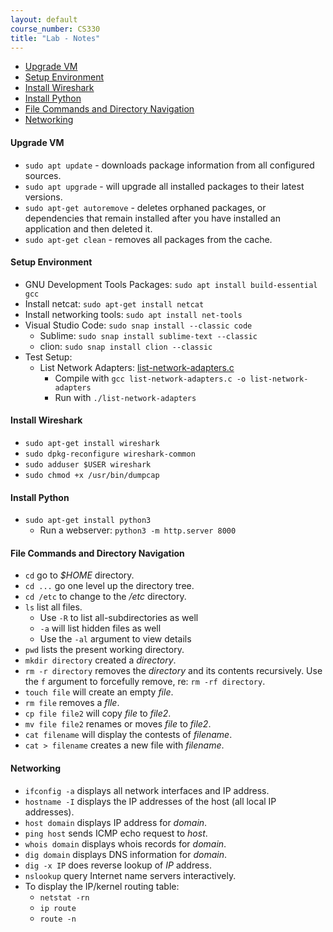 ```yaml
---
layout: default
course_number: CS330
title: "Lab - Notes"
---
```

- [Upgrade VM](#upgrade-vm)
- [Setup Environment](#setup-environment)
- [Install Wireshark](#install-wireshark)
- [Install Python](#install-python)
- [File Commands and Directory Navigation](#file-commands-and-directory-navigation)
- [Networking](#networking)

#### Upgrade VM 
- ```sudo apt update``` - downloads package information from all configured sources.
- ```sudo apt upgrade``` - will upgrade all installed packages to their latest versions.
- ```sudo apt-get autoremove``` - deletes orphaned packages, or dependencies that remain installed after you have installed an application and then deleted it.
- ```sudo apt-get clean``` - removes all packages from the cache.

#### Setup Environment
- GNU Development Tools Packages: ```sudo apt install build-essential gcc``` 
- Install netcat: ```sudo apt-get install netcat```
- Install networking tools: ```sudo apt install net-tools```
- Visual Studio Code: ```sudo snap install --classic code```
  - Sublime: ```sudo snap install sublime-text --classic```  
  - clion: ```sudo snap install clion --classic```
- Test Setup:
  - List Network Adapters: <a href=".\files\list-network-adapters.c" target="_blank">list-network-adapters.c</a>
    - Compile with ```gcc list-network-adapters.c -o list-network-adapters```
    - Run with ```./list-network-adapters```
   
#### Install Wireshark 
- ```sudo apt-get install wireshark```
- ```sudo dpkg-reconfigure wireshark-common```
- ```sudo adduser $USER wireshark```
- ```sudo chmod +x /usr/bin/dumpcap```

#### Install Python 
- ```sudo apt-get install python3```
  - Run a webserver: ```python3 -m http.server 8000```

#### File Commands and Directory Navigation

- ```cd``` go to _$HOME_ directory.
- ```cd ...``` go one level up the directory tree.
- ```cd /etc``` to change to the _/etc_ directory.  
- ```ls``` list all files.
  - Use ```-R``` to list all-subdirectories as well
  - ```-a``` will list hidden files as well
  - Use the ```-al``` argument to view details
- ```pwd``` lists the present working directory.
- ```mkdir directory``` created a _directory_.
- ```rm -r directory``` removes the _directory_ and its contents recursively. Use the ```f``` argument to forcefully remove, re: ```rm -rf directory```.
- ```touch file``` will create an empty _file_.
- ```rm file``` removes a _flle_.
- ```cp file file2``` will copy _file_ to _file2_.
- ```mv file file2``` renames or moves _file_ to _file2_.
- ```cat filename``` will display the contests of _filename_.
- ```cat > filename```  creates a new file with _filename_.

#### Networking

- ```ifconfig -a``` displays all network interfaces and IP address.
- ```hostname -I``` displays the IP addresses of the host (all local IP addresses).
- ```host domain``` displays IP address for _domain_.
- ```ping host``` sends ICMP echo request to _host_.
- ```whois domain``` displays whois records for _domain_.
- ```dig domain``` displays DNS information for _domain_.
- ```dig -x IP``` does reverse lookup of _IP_ address.
- ```nslookup``` query Internet name servers interactively.
- To display the IP/kernel routing table:
  - ```netstat -rn```
  - ```ip route```
  - ```route -n```